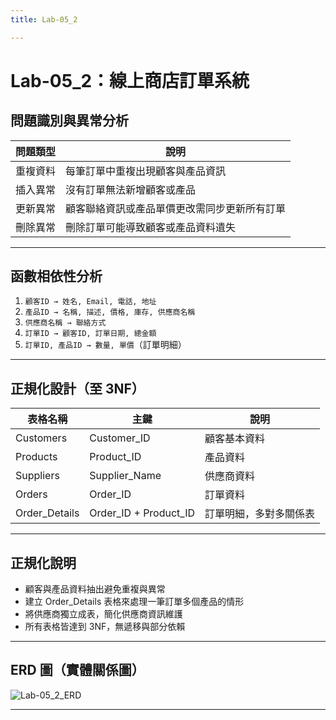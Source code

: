 ```yaml
---
title: Lab-05_2

---
```


# Lab-05_2：線上商店訂單系統

## 問題識別與異常分析

| 問題類型 | 說明 |
|----------|------|
| 重複資料 | 每筆訂單中重複出現顧客與產品資訊 |
| 插入異常 | 沒有訂單無法新增顧客或產品 |
| 更新異常 | 顧客聯絡資訊或產品單價更改需同步更新所有訂單 |
| 刪除異常 | 刪除訂單可能導致顧客或產品資料遺失 |

---

## 函數相依性分析

1. `顧客ID → 姓名, Email, 電話, 地址`
2. `產品ID → 名稱, 描述, 價格, 庫存, 供應商名稱`
3. `供應商名稱 → 聯絡方式`
4. `訂單ID → 顧客ID, 訂單日期, 總金額`
5. `訂單ID, 產品ID → 數量, 單價`（訂單明細）

---

## 正規化設計（至 3NF）

| 表格名稱 | 主鍵 | 說明 |
|----------|------|------|
| Customers | Customer_ID | 顧客基本資料 |
| Products | Product_ID | 產品資料 |
| Suppliers | Supplier_Name | 供應商資料 |
| Orders | Order_ID | 訂單資料 |
| Order_Details | Order_ID + Product_ID | 訂單明細，多對多關係表 |

---

## 正規化說明

- 顧客與產品資料抽出避免重複與異常
- 建立 Order_Details 表格來處理一筆訂單多個產品的情形
- 將供應商獨立成表，簡化供應商資訊維護
- 所有表格皆達到 3NF，無遞移與部分依賴

---

## ERD 圖（實體關係圖）
![Lab-05_2_ERD](https://hackmd.io/_uploads/HyEwZzCWex.png)

---